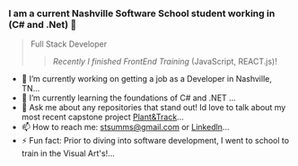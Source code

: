 ### I am a current Nashville Software School student working in (C# and .Net) 👋
>Full Stack Developer
>><em> Recently I finished FrontEnd Training </em>(JavaScript, REACT.js)!


- 🔭 I’m currently working on getting a job as a Developer in Nashville, TN...
- 🌱 I’m currently learning the foundations of C# and .NET ...
- 💬 Ask me about any repositories that stand out! Id love to talk about my most recent capstone project [Plant&Track](https://github.com/TriggSumms/Plant-and-Track)...
- 📫 How to reach me: stsumms@gmail.com or [Linkedln](https://www.linkedin.com/in/triggsumms/)...
- ⚡ Fun fact: Prior to diving into software development, I went to school to train in the Visual Art's!...

